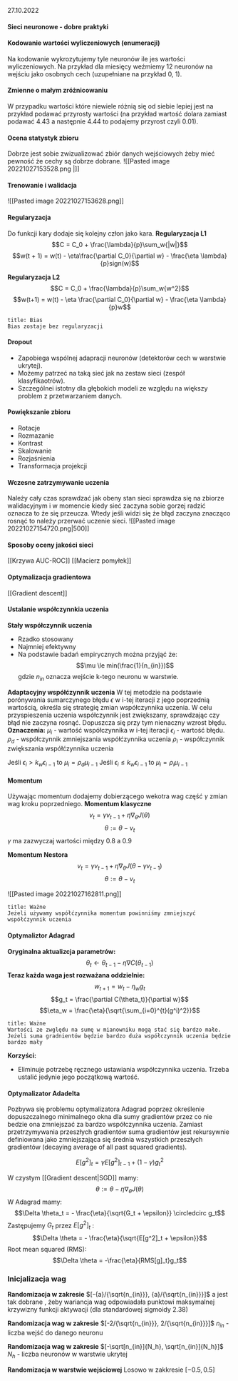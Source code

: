 27.10.2022

#### Sieci neuronowe - dobre praktyki
#### Kodowanie wartości wyliczeniowych (enumeracji)
Na kodowanie wykrozytujemy tyle neuronów ile jes wartości wyliczeniowych. Na przykład dla miesięcy weźmiemy 12 neuronów na wejściu jako osobnych cech (uzupełniane na przykład 0, 1).

#### Zmienne o małym zróżnicowaniu
W przypadku wartości które niewiele różnią się od siebie lepiej jest na przykład podawać przyrosty wartości (na przykład wartość dolara zamiast podawać 4.43 a następnie 4.44 to podajemy przyrost czyli 0.01).

#### Ocena statystyk zbioru
Dobrze jest sobie zwizualizować zbiór danych wejściowych żeby mieć pewność że cechy są dobrze dobrane.
![[Pasted image 20221027153528.png |]]

#### Trenowanie i walidacja
![[Pasted image 20221027153628.png]]

#### Regularyzacja
Do funkcji kary dodaje się kolejny człon jako kara.
**Regularyzacja L1**
$$C = C_0 + \frac{\lambda}{p}\sum_w{|w|}$$
$$w(t + 1) = w(t) - \eta\frac{\partial C_0}{\partial w} - \frac{\eta \lambda}{p}sign(w)$$

**Regularyzacja L2**
$$C = C_0 + \frac{\lambda}{p}\sum_w{w^2}$$
$$w(t+1) = w(t) - \eta \frac{\partial C_0}{\partial w} - \frac{\eta \lambda}{p}w$$

```ad-warning
title: Bias
Bias zostaje bez regularyzacji

```


#### Dropout
- Zapobiega wspólnej adapracji neuronów (detektorów cech w warstwie ukrytej).
- Możemy patrzeć na taką sieć jak na zestaw sieci (zespół klasyfikaotrów).
- Szczególnei istotny dla głębokich modeli ze względu na większy problem z przetwarzaniem danych.

#### Powiększanie zbioru
- Rotacje
- Rozmazanie
- Kontrast
- Skalowanie
- Rozjaśnienia
- Transformacja projekcji

#### Wczesne zatrzymywanie uczenia
Należy cały czas sprawdzać jak obeny stan sieci sprawdza się na zbiorze walidacyjnym i w momencie kiedy sieć zaczyna sobie gorzej radzić oznacza to że się przeucza. Wtedy jeśli widzi się że błąd zaczyna znacząco rosnąć to należy przerwać uczenie sieci.
![[Pasted image 20221027154720.png|500]]

#### Sposoby oceny jakości sieci
[[Krzywa AUC-ROC]]
[[Macierz pomyłek]]

#### Optymalizacja gradientowa
[[Gradient descent]]

#### Ustalanie współczynnkia uczenia
**Stały współczynnik uczenia**
- Rzadko stosowany
- Najmniej efektywny
- Na podstawie badań empirycznych można przyjąć że:
$$\mu \le min(\frac{1}{n_{in}})$$
gdzie $n_{in}$ oznacza wejście k-tego neuronu w warstwie.

**Adaptacyjny współćzynnik uczenia**
W tej metodzie na podstawie porónywania sumarczynego błędu $\epsilon$ w i-tej iteracji z jego poprzednią wartością, określa się strategię zmian współczynnika uczenia.
W celu przyspieszenia uczenia współczynnik jest zwiększany, sprawdzając czy błąd nie zaczyna rosnąć. Dopuszcza się przy tym nienaczny wzrost błędu.
**Oznaczenia:**
$\mu_i$ - wartość współczynnika w i-tej iteracji
$\epsilon_i$ - wartość błędu.
$\rho_d$ - współczynnik zmniejszania współćzynnika uczenia
$\rho_i$ - współczynnik zwiększania współćzynnika uczenia

Jeśli $\epsilon_i \gt k_w\epsilon_{i-1}$ to $\mu_{i} = \rho_d \mu_{i-1}$
Jeśli $\epsilon_i \le k_w\epsilon_{i-1}$ to $\mu_{i} = \rho_i \mu_{i-1}$

#### Momentum
Używając momentum dodajemy dobierzącego wekotra wag część $\gamma$ zmian wag kroku poprzedniego.
**Momentum klasyczne** 
$$v_t = \gamma v_{t - 1} + \eta \nabla_\theta J(\theta)$$
$$\theta := \theta - v_t$$
$\gamma$ ma zazwyczaj wartości między 0.8 a 0.9

**Momentum Nestora**
$$v_t = \gamma v_{t - 1} + \eta \nabla_{\theta}J(\theta - \gamma v_{t-1})$$
$$\theta := \theta - v_t$$

![[Pasted image 20221027162811.png]]

```ad-warning
title: Ważne
Jeżeli używamy współćzynnika momentum powinniśmy zmniejszyć współćzynnik uczenia
```

#### Optymaliztor Adagrad
**Oryginalna aktualizcja parametrów:**
$$\theta_t \leftarrow \theta_{t - 1} - \eta \nabla C(\theta_{t - 1})$$
**Teraz każda waga jest rozważana oddzielnie:**
$$w_{t + 1} = w_t - \eta_w g_t $$
$$g_t = \frac{\partial C(\theta_t)}{\partial w}$$
$$\eta_w = \frac{\eta}{\sqrt{\sum_{i=0}^{t}(g^i)^2}}$$

```ad-warning
title: Ważne
Wartości ze zwględu na sumę w mianowniku mogą stać się bardzo małe. Jeżeli suma gradnientów będzie bardzo duża współczynnik uczenia będzie bardzo mały

```
**Korzyści:**
- Eliminuje potrzebę ręcznego ustawiania współczynnika uczenia. Trzeba ustalić jedynie jego początkową wartość.

#### Optymalizator Adadelta
Pozbywa się problemu optymalizatora Adagrad poprzez określenie dopuszczalnego minimalnego okna dla sumy gradientów przez co nie bedzie ona zmniejszać za bardzo współczynnika uczenia.
Zamiast przetrzymywania przeszłych gradientów suma gradientów jest rekursywnie  definiowana jako zmniejszająca się średnia wszystkich przeszłych gradientów (decaying average of all past squared gradients).

$$E[g^2]_t = \gamma E[g^2]_{t - 1} + (1 - \gamma)g_t^2$$

W czystym [[Gradient descent|SGD]] mamy:
$$\theta := \theta - \eta \nabla_{\theta}J(\theta)$$
W Adagrad mamy:
$$\Delta \theta_t = - \frac{\eta}{\sqrt{G_t + \epsilon}} \circledcirc g_t$$
Zastępujemy $G_t$ przez $E[g^2]_t$ :
$$\Delta \theta = - \frac{\eta}{\sqrt{E[g^2]_t + \epsilon}}$$
Root mean squared (RMS):
$$\Delta \theta = -\frac{\eta}{RMS[g]_t}g_t$$
### Inicjalizacja wag
**Randomizacja w zakresie** $[-{a}/{\sqrt{n_{in}}}, {a}/{\sqrt{n_{in}}}]$ 
a jest tak dobrane , żeby wariancja wag odpowiadała punktowi maksymalnej krzywizny funkcji aktywacji (dla standardowej sigmoidy 2.38)

**Randomizacja wag w zakresie** $[-2/{\sqrt{n_{in}}}, 2/{\sqrt{n_{in}}}]$
$n_{in}$ - liczba wejść do danego neuronu

**Randomizacja wag w zakresie** $[-\sqrt[n_{in}]{N_h}, \sqrt[n_{in}]{N_h}]$
$N_h$ - liczba neuronów w warstwie ukrytej

**Randomizacja w warstwie wejściowej**
Losowo w zakkresie $[-0.5, 0.5]$



